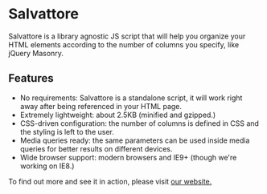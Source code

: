 Salvattore
==========

Salvattore is a library agnostic JS script that will help you organize your HTML elements according to the number of columns you specify, like jQuery Masonry.

Features
--------
* No requirements: Salvattore is a standalone script, it will work right away after being referenced in your HTML page.
* Extremely lightweight: about 2.5KB (minified and gzipped.)
* CSS-driven configuration: the number of columns is defined in CSS and the styling is left to the user.
* Media queries ready: the same parameters can be used inside media queries for better results on different devices.
* Wide browser support: modern browsers and IE9+ (though we're working on IE8.)

To find out more and see it in action, please visit [our website.](http://salvattore.com)
